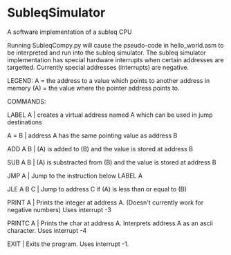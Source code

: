 # SubleqSimulator
A software implementation of a subleq CPU

Running SubleqCompy.py will cause the pseudo-code in hello_world.asm to be interpreted and run into the subleq simulator.
The subleq simulator implementation has special hardware interrupts when certain addresses are targetted. Currently special addresses (interrupts) are negative.

LEGEND:
A = the address to a value which points to another address in memory
(A) = the value where the pointer address points to.

COMMANDS:

LABEL A   | creates a virtual address named A which can be used in jump destinations

A = B     | address A has the same pointing value as address B

ADD A B   | (A) is added to (B) and the value is stored at address B

SUB A B   | (A) is substracted from (B) and the value is stored at address B

JMP A     | Jump to the instruction below LABEL A

JLE A B C | Jump to address C if (A) is less than or equal to (B)

PRINT A   | Prints the integer at address A. (Doesn't currently work for negative numbers) Uses interrupt -3

PRINTC A  | Prints the char at address A. Interprets address A as an ascii character. Uses interrupt -4

EXIT      | Exits the program. Uses interrupt -1.
